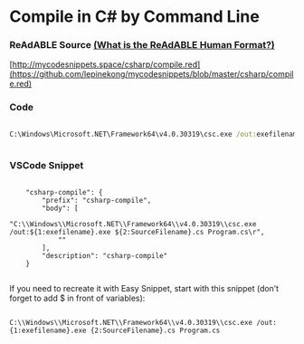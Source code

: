 
# Compile in C# by Command Line


### ReAdABLE Source [(What is the ReAdABLE Human Format?)](http://readablehumanformat.com)

[http://mycodesnippets.space/csharp/compile.red](https://github.com/lepinekong/mycodesnippets/blob/master/csharp/compile.red)


### Code



```bat

C:\Windows\Microsoft.NET\Framework64\v4.0.30319\csc.exe /out:exefilename.exe SourceFilename.cs Program.cs
        
```



### VSCode Snippet



```

    "csharp-compile": {
        "prefix": "csharp-compile",
        "body": [
            "C:\\Windows\\Microsoft.NET\\Framework64\\v4.0.30319\\csc.exe /out:${1:exefilename}.exe ${2:SourceFilename}.cs Program.cs\r",
            ""
        ],
        "description": "csharp-compile"
    }
        
```


If you need to recreate it with Easy Snippet, start with this snippet (don’t forget to add $ in front of variables):


```

C:\\Windows\\Microsoft.NET\\Framework64\\v4.0.30319\\csc.exe /out:{1:exefilename}.exe {2:SourceFilename}.cs Program.cs   
        
```


